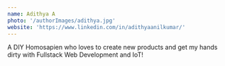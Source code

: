 ```yaml
---
name: Adithya A
photo: '/authorImages/adithya.jpg'
website: 'https://www.linkedin.com/in/adithyaanilkumar/'
---
```

A DIY Homosapien who loves to create new products and get my hands dirty with Fullstack Web Development and IoT!
